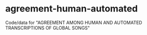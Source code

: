 # agreement-human-automated
Code/data for "AGREEMENT AMONG HUMAN AND AUTOMATED TRANSCRIPTIONS OF GLOBAL SONGS"
